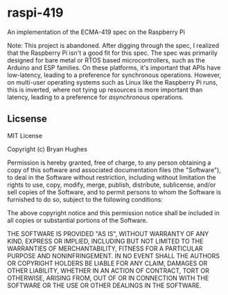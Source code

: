 # raspi-419
An implementation of the ECMA-419 spec on the Raspberry Pi

Note: This project is abandoned. After digging through the spec, I realized that the Raspberry Pi isn't a good fit for this spec. The spec was primarily designed for bare metal or RTOS based microcontrollers, such as the Arduino and ESP families. On these platforms, it's important that APIs have low-latency, leading to a preference for synchronous operations. However, on multi-user operating systems such as Linux like the Raspberry Pi runs, this is inverted, where not tying up resources is more important than latency, leading to a preference for _asynchronous_ operations.

## Licsense

MIT License

Copyright (c) Bryan Hughes

Permission is hereby granted, free of charge, to any person obtaining a copy
of this software and associated documentation files (the "Software"), to deal
in the Software without restriction, including without limitation the rights
to use, copy, modify, merge, publish, distribute, sublicense, and/or sell
copies of the Software, and to permit persons to whom the Software is
furnished to do so, subject to the following conditions:

The above copyright notice and this permission notice shall be included in all
copies or substantial portions of the Software.

THE SOFTWARE IS PROVIDED "AS IS", WITHOUT WARRANTY OF ANY KIND, EXPRESS OR
IMPLIED, INCLUDING BUT NOT LIMITED TO THE WARRANTIES OF MERCHANTABILITY,
FITNESS FOR A PARTICULAR PURPOSE AND NONINFRINGEMENT. IN NO EVENT SHALL THE
AUTHORS OR COPYRIGHT HOLDERS BE LIABLE FOR ANY CLAIM, DAMAGES OR OTHER
LIABILITY, WHETHER IN AN ACTION OF CONTRACT, TORT OR OTHERWISE, ARISING FROM,
OUT OF OR IN CONNECTION WITH THE SOFTWARE OR THE USE OR OTHER DEALINGS IN THE
SOFTWARE.
